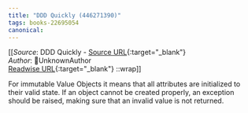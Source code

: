```yaml
---
title: "DDD Quickly (446271390)"
tags: books-22695054
canonical: 
---
```


[[_Source_: DDD Quickly - [Source URL](){:target="_blank"}<br>
_Author_: UnknownAuthor<br>
[Readwise URL](https://readwise.io/open/446271390){:target="_blank"}
::wrap]]

For immutable Value Objects it means that all attributes are initialized to their valid state. If an object cannot be created properly, an exception should be raised, making sure that an invalid value is not returned.
